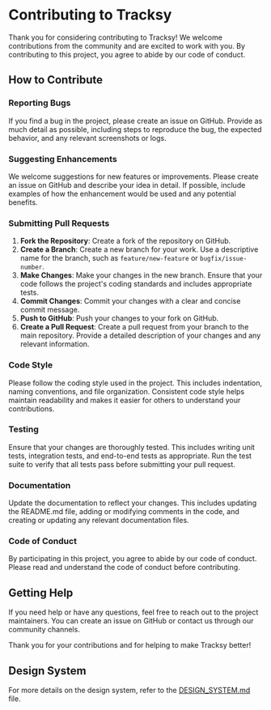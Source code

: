 # Contributing to Tracksy

Thank you for considering contributing to Tracksy! We welcome contributions from the community and are excited to work with you. By contributing to this project, you agree to abide by our code of conduct.

## How to Contribute

### Reporting Bugs

If you find a bug in the project, please create an issue on GitHub. Provide as much detail as possible, including steps to reproduce the bug, the expected behavior, and any relevant screenshots or logs.

### Suggesting Enhancements

We welcome suggestions for new features or improvements. Please create an issue on GitHub and describe your idea in detail. If possible, include examples of how the enhancement would be used and any potential benefits.

### Submitting Pull Requests

1. **Fork the Repository**: Create a fork of the repository on GitHub.
2. **Create a Branch**: Create a new branch for your work. Use a descriptive name for the branch, such as `feature/new-feature` or `bugfix/issue-number`.
3. **Make Changes**: Make your changes in the new branch. Ensure that your code follows the project's coding standards and includes appropriate tests.
4. **Commit Changes**: Commit your changes with a clear and concise commit message.
5. **Push to GitHub**: Push your changes to your fork on GitHub.
6. **Create a Pull Request**: Create a pull request from your branch to the main repository. Provide a detailed description of your changes and any relevant information.

### Code Style

Please follow the coding style used in the project. This includes indentation, naming conventions, and file organization. Consistent code style helps maintain readability and makes it easier for others to understand your contributions.

### Testing

Ensure that your changes are thoroughly tested. This includes writing unit tests, integration tests, and end-to-end tests as appropriate. Run the test suite to verify that all tests pass before submitting your pull request.

### Documentation

Update the documentation to reflect your changes. This includes updating the README.md file, adding or modifying comments in the code, and creating or updating any relevant documentation files.

### Code of Conduct

By participating in this project, you agree to abide by our code of conduct. Please read and understand the code of conduct before contributing.

## Getting Help

If you need help or have any questions, feel free to reach out to the project maintainers. You can create an issue on GitHub or contact us through our community channels.

Thank you for your contributions and for helping to make Tracksy better!

## Design System

For more details on the design system, refer to the [DESIGN_SYSTEM.md](DESIGN_SYSTEM.md) file.
